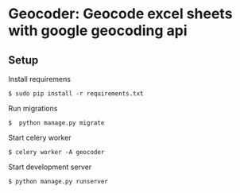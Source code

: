 Geocoder: Geocode excel sheets with google geocoding api
=========================

Setup
------------

Install requiremens

    $ sudo pip install -r requirements.txt

Run migrations

    $  python manage.py migrate

Start celery worker

    $ celery worker -A geocoder

Start development server

    $ python manage.py runserver
